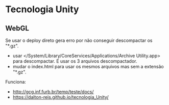 # Tecnologia Unity

## WebGL

Se usar o deploy direto gera erro por não conseguir descompactar os "*.gz".

- usar </System/Library/CoreServices/Applications/Archive Utility.app> para descompactar. E usar os 3 arquivos descompactador.  
- mudar o index.html para usar os mesmos arquivos mas sem a extensão "*.gz".  

Funciona:

- <http://gcg.inf.furb.br/temp/teste/docs/>
- <https://dalton-reis.github.io/tecnologia_Unity/>
